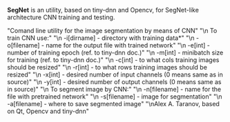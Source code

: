 **SegNet** is an utility, based on tiny-dnn and Opencv, for SegNet-like architecture CNN training and testing.

"Comand line utility for the image segmentation by means of CNN"
"\n To train CNN use:"
"\n -i[dirname]  - directory with training data*"
"\n -o[filename] - name for the output file with trained network"
"\n -e[int] - number of training epoch (ref. to tiny-dnn doc.)"
"\n -m[int] - minibatch size for training (ref. to tiny-dnn doc.)"
"\n -c[int] - to what cols training images should be resized"
"\n -r[int] - to what rows training images should be resized"
"\n -x[int] - desired number of input channels (0 means same as in source)"
"\n -y[int] - desired number of output channels (0 means same as in source)"
"\n To segment image by CNN:"
"\n -n[filename] - name for the file with pretrained network"
"\n -s[filename] - image for segmentation"
"\n -a[filename] - where to save segmented image"
"\nAlex A. Taranov, based on Qt, Opencv and tiny-dnn" 

